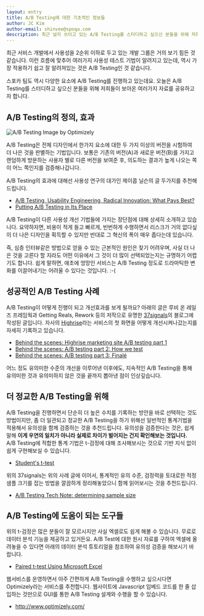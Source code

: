 ```yaml
---
layout: entry
title: A/B Testing에 대한 기초적인 정보들
author: JC Kim
author-email: shinvee@spoqa.com
description: 최근 널리 쓰이고 있는 A/B Testing를 스터디하고 싶으신 분들을 위해 저희들이 보아온 여러가지 자료를 공유하고자 합니다.
---
```


최근 서비스 개발에서 사용성을 2순위 이하로 두고 있는 개발 그룹은 거의 보기 힘든 것 같습니다. 이런 흐름에 맞추어 여러가지 사용성 테스트 기법이 알려지고 있는데, 역시 가장 적용하기 쉽고 잘 알려져있는 것은 A/B Testing인 것 같습니다. 

스포카 팀도 역시 다양한 요소에 A/B Testing를 진행하고 있는데요. 오늘은 A/B Testing를 스터디하고 싶으신 분들을 위해 저희들이 보아온 여러가지 자료를 공유하고자 합니다.

A/B Testing의 정의, 효과
---
![A/B Testing Image by Optimizely](http://www.optimizely.com/static/img/index/features/whatisabtesting.png)

A/B Testing은 전체 디자인에서 한가지 요소에 대한 두 가지 이상의 버전을 시험하여 더 나은 것을 판별하는 기법입니다. 보통은 기존의 버전(A)과 새로운 버전(B)를 가지고 랜덤하게 방문하는 사용자 별로 다른 버전을 보여준 후, 의도하는 결과가 높게 나오는 쪽이 어느 쪽인지를 검증해나갑니다.

A/B Testing의 효과에 대해선 사용성 연구의 대가인 제이콥 닐슨의 글 두가지를 추천해드립니다.
 
 - [A/B Testing, Usability Engineering, Radical Innovation: What Pays Best?](http://www.useit.com/alertbox/innovation.html)
 - [Putting A/B Testing in Its Place](http://www.useit.com/alertbox/20050815.html)

A/B Testing이 다른 사용성 개선 기법들에 가지는 장단점에 대해 상세히 소개하고 있습니다. 요약하자면, 비용이 적게 들고 빠르게, 빈번하게 수행하면서 리스크가 거의 없다싶이 더 나은 디자인을 획득할 수 있지만 반대로 그 혁신의 폭이 매우 좁다는데 있습니다. 

즉, 심층 인터뷰같은 방법으로 얻을 수 있는 근본적인 원인은 찾기 어려우며, 사실 더 나은 것을 고른다 할 지라도 어떤 이유에서 그 것이 더 많이 선택되었는지는 규명하기 어렵기도 합니다. 쉽게 말하면, 애초에 엉망인 서비스는 A/B Testing 정도로 드라마틱한 변화를 이끌어내기는 어려울 수 있다는 것입니다. :-(

성공적인 A/B Testing 사례
---
A/B Testing이 어떻게 진행이 되고 개선효과를 보게 될까요? 아래의 글은 루비 온 레일즈 프레임웍과 Getting Reals, Rework 등의 저작으로 유명한 [37signals]의 블로그에 작성된 글입니다. 자사의 [Highrise]라는 서비스의 첫 화면을 어떻게 개선시켜나갔는지를 자세히 기록하고 있습니다.

 - [Behind the scenes: Highrise marketing site A/B testing part 1](http://37signals.com/svn/posts/2977-behind-the-scenes-highrise-marketing-site-ab-testing-part-1)
 - [Behind the scenes: A/B testing part 2: How we test](http://37signals.com/svn/posts/2983-behind-the-scenes-ab-testing-part-2-how-we-test)
 - [Behind the scenes: A/B testing part 3: Finalé](http://37signals.com/svn/posts/2991-behind-the-scenes-ab-testing-part-3-final)

어느 정도 유의미한 수준의 개선을 이루어낸 이후에도, 지속적인 A/B Testing을 통해 유의미한 것과 유의미하지 않은 것을 끝까지 뽑아낸 점이 인상깊습니다.

더 정교한 A/B Testing을 위해
---
A/B Testing을 진행하면서 단순히 더 높은 수치를 기록하는 방안을 바로 선택하는 것도 방법이지만, 좀 더 일관되고 정교한 A/B Testing을 하기 위해선 일반적인 통계기법을 적용해서 유의성을 함께 검증하는 것을 추천드립니다. 유의성을 검증한다는 것은, 쉽게 말해 **이게 우연의 일치가 아니라 실제로 차이가 벌어지는 건지 확인해보는 것입니다.** A/B Testing에 적합한 통계 기법은 t-검정에 대해 조사해보시는 것으로 기반 지식 없이 쉽게 구현해보실 수 있습니다.

 - [Student's t-test](http://en.wikipedia.org/wiki/Student's_t-test)

위의 37signals는 위의 사례 글에 이어서, 통계적인 유의 수준, 검정력을 토대로한 적정 샘플 크기를 잡는 방법을 깔끔하게 정리해놓았으니 함께 읽어보시는 것을 추천드립니다.

 - [A/B Testing Tech Note: determining sample size](http://37signals.com/svn/posts/3004-ab-testing-tech-note-determining-sample-size)

A/B Testing에 도움이 되는 도구들
---
위의 t-검정은 많은 분들이 잘 모르시지만 사실 엑셀로도 쉽게 해볼 수 있습니다. 무료로 데이터 분석 기능을 제공하고 있거든요. A/B Test에 대한 원시 자료를 구하여 엑셀에 올려놓을 수 있다면 아래의 데이터 분석 튜토리얼을 참조하여 유의성 검증을 해보시기 바랍니다.

 - [Paired t-test Using Microsoft Excel](http://www.stattutorials.com/EXCEL/EXCEL_TTEST2.html) 

웹서비스를 운영하면서 아주 간편하게 A/B Testing을 수행하고 싶으시다면 Optimizely라는 서비스를 추천합니다. 웹사이트에 Javascript 임베드 코드를 한 줄 삽입하는 것만으로 GUI를 통한 A/B Testing 설계와 수행을 할 수 있습니다.

 - <http://www.optimizely.com/>

   [Highrise]: http://highrisehq.com/
   [37signals]: http://37signals.com/
